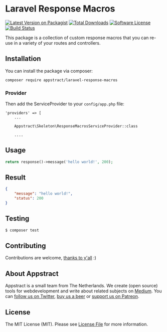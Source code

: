 # Laravel Response Macros

[![Latest Version on Packagist](https://img.shields.io/packagist/v/appstract/:package_name.svg?style=flat-square)](https://packagist.org/packages/appstract/:package_name)
[![Total Downloads](https://img.shields.io/packagist/dt/appstract/:package_name.svg?style=flat-square)](https://packagist.org/packages/appstract/:package_name)
[![Software License](https://img.shields.io/badge/license-MIT-brightgreen.svg?style=flat-square)](LICENSE.md)
[![Build Status](https://img.shields.io/travis/appstract/:package_name/master.svg?style=flat-square)](https://travis-ci.org/appstract/:package_name)

This package is a collection of custom response macros that you can re-use in a variety of your routes and controllers.

## Installation

You can install the package via composer:

``` bash
composer require appstract/laravel-response-macros
```

### Provider

Then add the ServiceProvider to your `config/app.php` file:

```
'providers' => [
    ...

    Appstract\Skeleton\ResponseMacrosServiceProvider::class

    ....
```

## Usage

``` php
return response()->message('hello world!', 200);
```

## Result

``` json
{
    "message": "hello world!",
    "status": 200
}
```

## Testing

``` bash
$ composer test
```

## Contributing

Contributions are welcome, [thanks to y'all](https://github.com/appstract/laravel-blade-directives/graphs/contributors) :)

## About Appstract

Appstract is a small team from The Netherlands. We create (open source) tools for webdevelopment and write about related subjects on [Medium](https://medium.com/appstract). You can [follow us on Twitter](https://twitter.com/teamappstract), [buy us a beer](https://www.paypal.me/teamappstract/10) or [support us on Patreon](https://www.patreon.com/appstract).

## License

The MIT License (MIT). Please see [License File](LICENSE.md) for more information.
